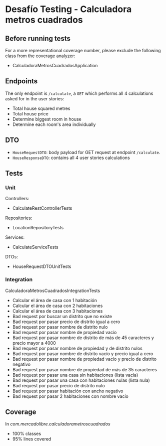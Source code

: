 # Desafío Testing - Calculadora metros cuadrados

## Before running tests
For a more representational coverage number, please exclude the following class from the coverage analyzer:
- CalculadoraMetrosCuadradosApplication

## Endpoints
The only endpoint is `/calculate`, a `GET` which performs all 4 calculations asked for
in the user stories:
- Total house squared metres
- Total house price
- Determine biggest room in house
- Determine each room's area individually

## DTO

- `HouseRequestDTO`: body payload for GET request at endpoint `/calculate`.
- `HouseResponseDTO`: contains all 4 user stories calculations

## Tests

### Unit

Controllers:

- CalculateRestControllerTests

Repositories:

- LocationRepositoryTests

Services:

- CalculateServiceTests

DTOs:

- HouseRequestDTOUnitTests

### Integration

CalculadoraMetrosCuadradosIntegrationTests

- Calcular el área de casa con 1 habitación
- Calcular el área de casa con 2 habitaciones
- Calcular el área de casa con 3 habitaciones
- Bad request por buscar un distrito que no existe
- Bad request por pasar precio de distrito igual a cero
- Bad request por pasar nombre de distrito nulo
- Bad request por pasar nombre de propiedad vacío
- Bad request por pasar nombre de distrito de más de 45 caracteres y precio mayor a 4000
- Bad request por pasar nombre de propiedad y de distrito nulos
- Bad request por pasar nombre de distrito vacío y precio igual a cero
- Bad request por pasar nombre de propiedad vacío y precio de distrito negativo
- Bad request por pasar nombre de propiedad de más de 35 caracteres
- Bad request por pasar una casa sin habitaciones (lista vacía)
- Bad request por pasar una casa con habitaciones nulas (lista nula)
- Bad request por pasar precio de distrito nulo
- Bad request por pasar habitación con ancho negativo
- Bad request por pasar 2 habitaciones con nombre vacío

## Coverage

In *com.mercadolibre.calculadorametroscuadrados*

- 100% classes
- 95% lines covered
